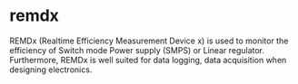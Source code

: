 # remdx
REMDx (Realtime Efficiency Measurement Device x) is used to monitor the efficiency of Switch mode Power supply (SMPS) or Linear regulator. Furthermore, REMDx is well suited for data logging, data acquisition when designing electronics. 

